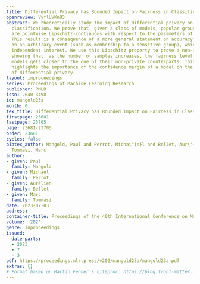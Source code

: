 ```yaml
---
title: Differential Privacy has Bounded Impact on Fairness in Classification
openreview: VyflUVKn83
abstract: We theoretically study the impact of differential privacy on fairness in
  classification. We prove that, given a class of models, popular group fairness measures
  are pointwise Lipschitz-continuous with respect to the parameters of the model.
  This result is a consequence of a more general statement on accuracy conditioned
  on an arbitrary event (such as membership to a sensitive group), which may be of
  independent interest. We use this Lipschitz property to prove a non-asymptotic bound
  showing that, as the number of samples increases, the fairness level of private
  models gets closer to the one of their non-private counterparts. This bound also
  highlights the importance of the confidence margin of a model on the disparate impact
  of differential privacy.
layout: inproceedings
series: Proceedings of Machine Learning Research
publisher: PMLR
issn: 2640-3498
id: mangold23a
month: 0
tex_title: Differential Privacy has Bounded Impact on Fairness in Classification
firstpage: 23681
lastpage: 23705
page: 23681-23705
order: 23681
cycles: false
bibtex_author: Mangold, Paul and Perrot, Micha\"{e}l and Bellet, Aur\'{e}lien and
  Tommasi, Marc
author:
- given: Paul
  family: Mangold
- given: Michaël
  family: Perrot
- given: Aurélien
  family: Bellet
- given: Marc
  family: Tommasi
date: 2023-07-03
address: 
container-title: Proceedings of the 40th International Conference on Machine Learning
volume: '202'
genre: inproceedings
issued:
  date-parts:
  - 2023
  - 7
  - 3
pdf: https://proceedings.mlr.press/v202/mangold23a/mangold23a.pdf
extras: []
# Format based on Martin Fenner's citeproc: https://blog.front-matter.io/posts/citeproc-yaml-for-bibliographies/
---
```

